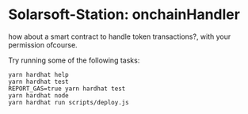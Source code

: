 # Solarsoft-Station: onchainHandler
how about a smart contract to handle token transactions?, with your permission ofcourse.

Try running some of the following tasks:

```shell
yarn hardhat help
yarn hardhat test
REPORT_GAS=true yarn hardhat test
yarn hardhat node
yarn hardhat run scripts/deploy.js
```
